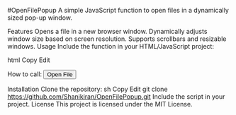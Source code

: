 #OpenFilePopup
A simple JavaScript function to open files in a dynamically sized pop-up window.

Features
Opens a file in a new browser window.
Dynamically adjusts window size based on screen resolution.
Supports scrollbars and resizable windows.
Usage
Include the function in your HTML/JavaScript project:

html
Copy
Edit

How to call: <button onclick="showFile('example.pdf')">Open File</button>

Installation
Clone the repository:
sh
Copy
Edit
git clone https://github.com/Shanikiran/OpenFilePopup.git
Include the script in your project.
License
This project is licensed under the MIT License.


